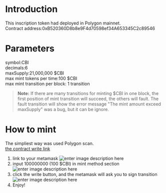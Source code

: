 # Introduction
This inscription token had deployed in Polygon mainnet.  
Contract address:0xB520360D8b8e9F4d70598ef34A653345C2c89546
# Parameters
symbol:CBI  
decimals:6  
maxSupply:21,000,000 $CBI  
max mint tokens per time:100 $CBI  
max mint transition per block: 1 transition  
> **Note:**  If there are many transitions for minting $CBI in one block, the first position of mint transition will succeed, the others will fault. The fault transition will show the error message "The mint amount exceed maxSupply" was a bug, but it can be ignore.
# How to mint
The simpliest way was used Polygon scan.  
[the contract write link](https://polygonscan.com/address/0xb520360d8b8e9f4d70598ef34a653345c2c89546#writeContract)  
1. link to your metamask  ![enter image description here](https://i.imgur.com/zZsatof.png)
2. input 100000000 (100 $CBI) in mint method section  ![enter image description here](https://i.imgur.com/O8YRfSA.png)
3. click the write button, and the metamask will ask you to sign transition  ![enter image description here](https://i.imgur.com/XLENrvj.png)
4. Enjoy!
